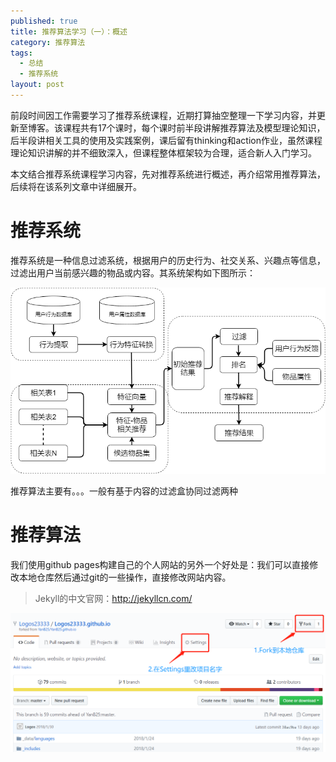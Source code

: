 ```yaml
---
published: true
title: 推荐算法学习（一）：概述
category: 推荐算法
tags: 
  - 总结
  - 推荐系统
layout: post
---
```


前段时间因工作需要学习了推荐系统课程，近期打算抽空整理一下学习内容，并更新至博客。该课程共有17个课时，每个课时前半段讲解推荐算法及模型理论知识，后半段讲相关工具的使用及实践案例，课后留有thinking和action作业，虽然课程理论知识讲解的并不细致深入，但课程整体框架较为合理，适合新人入门学习。

本文结合推荐系统课程学习内容，先对推荐系统进行概述，再介绍常用推荐算法，后续将在该系列文章中详细展开。

# 推荐系统

推荐系统是一种信息过滤系统，根据用户的历史行为、社交关系、兴趣点等信息，过滤出用户当前感兴趣的物品或内容。其系统架构如下图所示：

![推荐系统架构](https://raw.githubusercontent.com/Alice1214/alice1214.github.io/master/_posts/image/推荐算法（一）/推荐系统架构.png)

推荐算法主要有。。。一般有基于内容的过滤盒协同过滤两种

# 推荐算法

我们使用github pages构建自己的个人网站的另外一个好处是：我们可以直接修改本地仓库然后通过git的一些操作，直接修改网站内容。



> Jekyll的中文官网：http://jekyllcn.com/



![0](https://raw.githubusercontent.com/Alice1214/alice1214.github.io/master/_posts/image/推荐算法（一）/0.png)